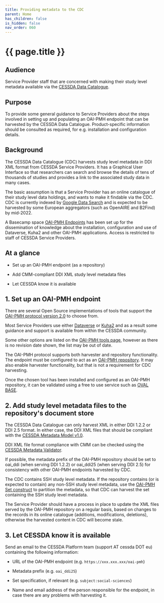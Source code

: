 ```yaml
---
title: Providing metadata to the CDC
parent: Home
has_children: false
is_hidden: false
nav_order: 060
---
```


# {{ page.title }}

## Audience

Service Provider staff that are concerned with making their study level metadata available via the
[CESSDA Data Catalogue](https://datacatalogue.cessda.eu).

## Purpose

To provide some general guidance to Service Providers about the steps involved in setting up
and populating an OAI-PMH endpoint that can be harvested by the CESSDA Data Catalogue.
Product-specific information should be consulted as required, for e.g. installation and configuration details.

## Background

The CESSDA Data Catalogue (CDC) harvests study level metadata in DDI XML format from CESSDA Service Providers.
It has a Graphical User Interface so that researchers can search and browse
the details of tens of thousands of studies and provides a link to the associated study data in many cases.

The basic assumption is that a Service Provider has an online catalogue of their study level data holdings,
and wants to make it findable via the CDC.
CDC is currently indexed by [Google Data Search](https://datasetsearch.research.google.com)
and is expected to be harvested by some European aggregators (such as OpenAIRE and B2Find) by mid-2022.

A Basecamp space [OAI-PMH Endpoints](https://3.basecamp.com/3584575/projects/20060866) has been set up
for the  dissemination of knowledge about the installation, configuration and use of Dataverse,
Kuha2 and other OAI-PMH applications. Access is restricted to staff of CESSDA Service Providers.

## At a glance

* Set up an OAI-PMH endpoint (as a repository)

* Add CMM-compliant DDI XML study level metadata files

* Let CESSDA know it is available

## 1. Set up an OAI-PMH endpoint

There are several Open Source implementations of tools that support the
[OAI-PMH protocol version 2.0](http://www.openarchives.org/OAI/openarchivesprotocol.html) to choose from.

Most Service Providers use either [Dataverse](https://github.com/IQSS/dataverse/releases)
or [Kuha2](https://kuha2.readthedocs.io/en/latest/)
and as a result some guidance and support is available from within the CESSDA community.

Some other options are listed on the [OAI-PMH tools page](https://www.openarchives.org/pmh/tools/),
however as there is no revision date shown, the list may be out of date.

The OAI-PMH protocol supports both harvester and repository functionality.
The endpoint must be configured to act as an
[OAI-PMH repository](http://www.openarchives.org/OAI/2.0/guidelines-repository.htm).
It may also enable harvester functionality, but that is not a requirement for CDC harvesting.

Once the chosen tool has been installed and configured as an OAI-PMH repository,
it can be validated using a free to use service such as [OVAL BASE](http://oval.base-search.net).

## 2. Add study level metadata files to the repository's document store

The CESSDA Data Catalogue can only harvest XML in either DDI 1.2.2 or DDI 2.5 format.
In either case, the DDI XML files that should be compliant with the
[CESSDA Metadata Model v1.0](https://zenodo.org/record/3543756).

DDI XML file format compliance with CMM can be checked using the [CESSDA Metadata Validator](https://cmv.cessda.eu).

If possible, the metadata prefix of the OAI-PMH repository should be set to oai_ddi (when serving DDI 1.2.2)
or oai_ddi25 (when serving DDI 2.5) for consistency with other OAI-PMH endpoints harvested by CDC.

The CDC contains SSH study level metadata.
If the repository contains (or is expected to contain) any non-SSH study level metadata,
use the [OAI-PMH Set construct](http://www.openarchives.org/OAI/openarchivesprotocol.html#Set)
to partition the metadata, so that CDC can harvest the set containing the SSH study level metadata.

The Service Provider should have a process in place to update the XML files served by the
OAI-PMH repository on a regular basis, based on changes to the records in its online catalogue
(additions, modifications, deletions), otherwise the harvested content in CDC will become stale.

## 3. Let CESSDA know it is available

Send an email to the CESSDA Platform team (support AT cessda DOT eu) containing the following information:

* URL of the OAI-PMH endpoint (e.g. `https://xxx.xxx.xxx/oai-pmh`)

* Metadata prefix (e.g. `oai_ddi25`)

* Set specification, if relevant (e.g. `subject:social-sciences`)

* Name and email address of the person responsible for the endpoint,
    in case there are any problems with harvesting it.
